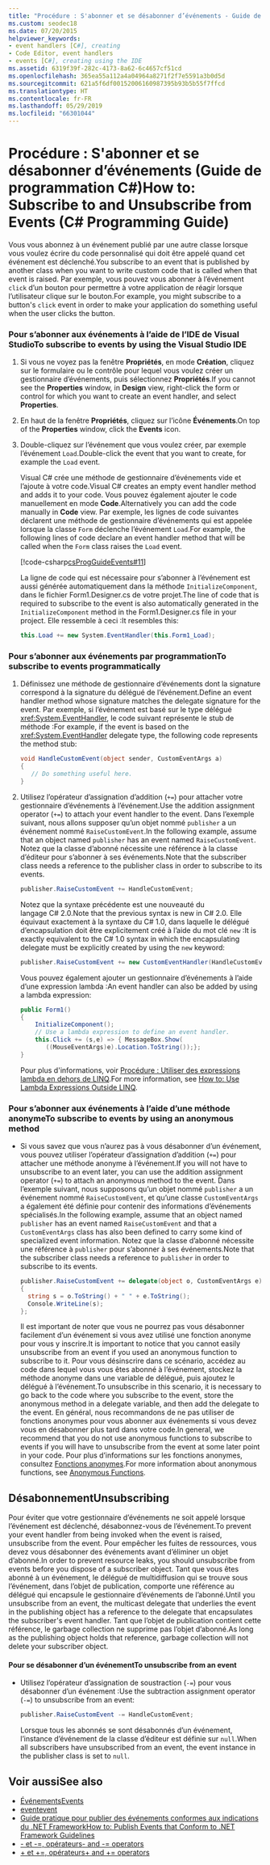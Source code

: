 ```yaml
---
title: "Procédure : S'abonner et se désabonner d’événements - Guide de programmation C#"
ms.custom: seodec18
ms.date: 07/20/2015
helpviewer_keywords:
- event handlers [C#], creating
- Code Editor, event handlers
- events [C#], creating using the IDE
ms.assetid: 6319f39f-282c-4173-8a62-6c4657cf51cd
ms.openlocfilehash: 365ea55a112a4a04964a8271f2f7e5591a3b0d5d
ms.sourcegitcommit: 621a5f6df00152006160987395b93b5b55f7ffcd
ms.translationtype: HT
ms.contentlocale: fr-FR
ms.lasthandoff: 05/29/2019
ms.locfileid: "66301044"
---
```

# <a name="how-to-subscribe-to-and-unsubscribe-from-events-c-programming-guide"></a><span data-ttu-id="43e35-102">Procédure : S'abonner et se désabonner d’événements (Guide de programmation C#)</span><span class="sxs-lookup"><span data-stu-id="43e35-102">How to: Subscribe to and Unsubscribe from Events (C# Programming Guide)</span></span>
<span data-ttu-id="43e35-103">Vous vous abonnez à un événement publié par une autre classe lorsque vous voulez écrire du code personnalisé qui doit être appelé quand cet événement est déclenché.</span><span class="sxs-lookup"><span data-stu-id="43e35-103">You subscribe to an event that is published by another class when you want to write custom code that is called when that event is raised.</span></span> <span data-ttu-id="43e35-104">Par exemple, vous pouvez vous abonner à l’événement `click` d’un bouton pour permettre à votre application de réagir lorsque l’utilisateur clique sur le bouton.</span><span class="sxs-lookup"><span data-stu-id="43e35-104">For example, you might subscribe to a button's `click` event in order to make your application do something useful when the user clicks the button.</span></span>  
  
### <a name="to-subscribe-to-events-by-using-the-visual-studio-ide"></a><span data-ttu-id="43e35-105">Pour s’abonner aux événements à l’aide de l’IDE de Visual Studio</span><span class="sxs-lookup"><span data-stu-id="43e35-105">To subscribe to events by using the Visual Studio IDE</span></span>  
  
1. <span data-ttu-id="43e35-106">Si vous ne voyez pas la fenêtre **Propriétés**, en mode **Création**, cliquez sur le formulaire ou le contrôle pour lequel vous voulez créer un gestionnaire d’événements, puis sélectionnez **Propriétés**.</span><span class="sxs-lookup"><span data-stu-id="43e35-106">If you cannot see the **Properties** window, in **Design** view, right-click the form or control for which you want to create an event handler, and select **Properties**.</span></span>  
  
2. <span data-ttu-id="43e35-107">En haut de la fenêtre **Propriétés**, cliquez sur l’icône **Événements**.</span><span class="sxs-lookup"><span data-stu-id="43e35-107">On top of the **Properties** window, click the **Events** icon.</span></span>  
  
3. <span data-ttu-id="43e35-108">Double-cliquez sur l’événement que vous voulez créer, par exemple l’événement `Load`.</span><span class="sxs-lookup"><span data-stu-id="43e35-108">Double-click the event that you want to create, for example the `Load` event.</span></span>  
  
     <span data-ttu-id="43e35-109">Visual C# crée une méthode de gestionnaire d’événements vide et l’ajoute à votre code.</span><span class="sxs-lookup"><span data-stu-id="43e35-109">Visual C# creates an empty event handler method and adds it to your code.</span></span> <span data-ttu-id="43e35-110">Vous pouvez également ajouter le code manuellement en mode **Code**.</span><span class="sxs-lookup"><span data-stu-id="43e35-110">Alternatively you can add the code manually in **Code** view.</span></span> <span data-ttu-id="43e35-111">Par exemple, les lignes de code suivantes déclarent une méthode de gestionnaire d’événements qui est appelée lorsque la classe `Form` déclenche l’événement `Load`.</span><span class="sxs-lookup"><span data-stu-id="43e35-111">For example, the following lines of code declare an event handler method that will be called when the `Form` class raises the `Load` event.</span></span>  
  
     [!code-csharp[csProgGuideEvents#11](~/samples/snippets/csharp/VS_Snippets_VBCSharp/csProgGuideEvents/CS/Events.cs#11)]  
  
     <span data-ttu-id="43e35-112">La ligne de code qui est nécessaire pour s’abonner à l’événement est aussi générée automatiquement dans la méthode `InitializeComponent`, dans le fichier Form1.Designer.cs de votre projet.</span><span class="sxs-lookup"><span data-stu-id="43e35-112">The line of code that is required to subscribe to the event is also automatically generated in the `InitializeComponent` method in the Form1.Designer.cs file in your project.</span></span> <span data-ttu-id="43e35-113">Elle ressemble à ceci :</span><span class="sxs-lookup"><span data-stu-id="43e35-113">It resembles this:</span></span>  
  
    ```csharp
    this.Load += new System.EventHandler(this.Form1_Load);  
    ```  
  
### <a name="to-subscribe-to-events-programmatically"></a><span data-ttu-id="43e35-114">Pour s’abonner aux événements par programmation</span><span class="sxs-lookup"><span data-stu-id="43e35-114">To subscribe to events programmatically</span></span>  
  
1. <span data-ttu-id="43e35-115">Définissez une méthode de gestionnaire d’événements dont la signature correspond à la signature du délégué de l’événement.</span><span class="sxs-lookup"><span data-stu-id="43e35-115">Define an event handler method whose signature matches the delegate signature for the event.</span></span> <span data-ttu-id="43e35-116">Par exemple, si l’événement est basé sur le type délégué <xref:System.EventHandler>, le code suivant représente le stub de méthode :</span><span class="sxs-lookup"><span data-stu-id="43e35-116">For example, if the event is based on the <xref:System.EventHandler> delegate type, the following code represents the method stub:</span></span>  
  
    ```csharp
    void HandleCustomEvent(object sender, CustomEventArgs a)  
    {  
       // Do something useful here.  
    }  
    ```  
  
2. <span data-ttu-id="43e35-117">Utilisez l’opérateur d’assignation d’addition (`+=`) pour attacher votre gestionnaire d’événements à l’événement.</span><span class="sxs-lookup"><span data-stu-id="43e35-117">Use the addition assignment operator (`+=`) to attach your event handler to the event.</span></span> <span data-ttu-id="43e35-118">Dans l’exemple suivant, nous allons supposer qu’un objet nommé `publisher` a un événement nommé `RaiseCustomEvent`.</span><span class="sxs-lookup"><span data-stu-id="43e35-118">In the following example, assume that an object named `publisher` has an event named `RaiseCustomEvent`.</span></span> <span data-ttu-id="43e35-119">Notez que la classe d’abonné nécessite une référence à la classe d’éditeur pour s’abonner à ses événements.</span><span class="sxs-lookup"><span data-stu-id="43e35-119">Note that the subscriber class needs a reference to the publisher class in order to subscribe to its events.</span></span>  
  
    ```csharp
    publisher.RaiseCustomEvent += HandleCustomEvent;  
    ```  
  
     <span data-ttu-id="43e35-120">Notez que la syntaxe précédente est une nouveauté du langage C# 2.0.</span><span class="sxs-lookup"><span data-stu-id="43e35-120">Note that the previous syntax is new in C# 2.0.</span></span> <span data-ttu-id="43e35-121">Elle équivaut exactement à la syntaxe du C# 1.0, dans laquelle le délégué d’encapsulation doit être explicitement créé à l’aide du mot clé `new` :</span><span class="sxs-lookup"><span data-stu-id="43e35-121">It is exactly equivalent to the C# 1.0 syntax in which the encapsulating delegate must be explicitly created by using the `new` keyword:</span></span>  
  
    ```csharp
    publisher.RaiseCustomEvent += new CustomEventHandler(HandleCustomEvent);  
    ```  
  
     <span data-ttu-id="43e35-122">Vous pouvez également ajouter un gestionnaire d’événements à l’aide d’une expression lambda :</span><span class="sxs-lookup"><span data-stu-id="43e35-122">An event handler can also be added by using a lambda expression:</span></span>  
  
    ```csharp
    public Form1()  
    {  
        InitializeComponent();  
        // Use a lambda expression to define an event handler.  
        this.Click += (s,e) => { MessageBox.Show(  
           ((MouseEventArgs)e).Location.ToString());};  
    }  
    ```  
  
     <span data-ttu-id="43e35-123">Pour plus d'informations, voir [Procédure : Utiliser des expressions lambda en dehors de LINQ](../../../csharp/programming-guide/statements-expressions-operators/how-to-use-lambda-expressions-outside-linq.md).</span><span class="sxs-lookup"><span data-stu-id="43e35-123">For more information, see [How to: Use Lambda Expressions Outside LINQ](../../../csharp/programming-guide/statements-expressions-operators/how-to-use-lambda-expressions-outside-linq.md).</span></span>  
  
### <a name="to-subscribe-to-events-by-using-an-anonymous-method"></a><span data-ttu-id="43e35-124">Pour s’abonner aux événements à l’aide d’une méthode anonyme</span><span class="sxs-lookup"><span data-stu-id="43e35-124">To subscribe to events by using an anonymous method</span></span>  
  
- <span data-ttu-id="43e35-125">Si vous savez que vous n’aurez pas à vous désabonner d’un événement, vous pouvez utiliser l’opérateur d’assignation d’addition (`+=`) pour attacher une méthode anonyme à l’événement.</span><span class="sxs-lookup"><span data-stu-id="43e35-125">If you will not have to unsubscribe to an event later, you can use the addition assignment operator (`+=`) to attach an anonymous method to the event.</span></span> <span data-ttu-id="43e35-126">Dans l’exemple suivant, nous supposons qu’un objet nommé `publisher` a un événement nommé `RaiseCustomEvent`, et qu’une classe `CustomEventArgs` a également été définie pour contenir des informations d’événements spécialisés.</span><span class="sxs-lookup"><span data-stu-id="43e35-126">In the following example, assume that an object named `publisher` has an event named `RaiseCustomEvent` and that a `CustomEventArgs` class has also been defined to carry some kind of specialized event information.</span></span> <span data-ttu-id="43e35-127">Notez que la classe d’abonné nécessite une référence à `publisher` pour s’abonner à ses événements.</span><span class="sxs-lookup"><span data-stu-id="43e35-127">Note that the subscriber class needs a reference to `publisher` in order to subscribe to its events.</span></span>  
  
    ```csharp
    publisher.RaiseCustomEvent += delegate(object o, CustomEventArgs e)  
    {  
      string s = o.ToString() + " " + e.ToString();  
      Console.WriteLine(s);  
    };  
    ```  
  
     <span data-ttu-id="43e35-128">Il est important de noter que vous ne pourrez pas vous désabonner facilement d’un événement si vous avez utilisé une fonction anonyme pour vous y inscrire.</span><span class="sxs-lookup"><span data-stu-id="43e35-128">It is important to notice that you cannot easily unsubscribe from an event if you used an anonymous function to subscribe to it.</span></span> <span data-ttu-id="43e35-129">Pour vous désinscrire dans ce scénario, accédez au code dans lequel vous vous êtes abonné à l’événement, stockez la méthode anonyme dans une variable de délégué, puis ajoutez le délégué à l’événement.</span><span class="sxs-lookup"><span data-stu-id="43e35-129">To unsubscribe in this scenario, it is necessary to go back to the code where you subscribe to the event, store the anonymous method in a delegate variable, and then add the delegate to the event.</span></span> <span data-ttu-id="43e35-130">En général, nous recommandons de ne pas utiliser de fonctions anonymes pour vous abonner aux événements si vous devez vous en désabonner plus tard dans votre code.</span><span class="sxs-lookup"><span data-stu-id="43e35-130">In general, we recommend that you do not use anonymous functions to subscribe to events if you will have to unsubscribe from the event at some later point in your code.</span></span> <span data-ttu-id="43e35-131">Pour plus d’informations sur les fonctions anonymes, consultez [Fonctions anonymes](../../../csharp/programming-guide/statements-expressions-operators/anonymous-functions.md).</span><span class="sxs-lookup"><span data-stu-id="43e35-131">For more information about anonymous functions, see [Anonymous Functions](../../../csharp/programming-guide/statements-expressions-operators/anonymous-functions.md).</span></span>  
  
## <a name="unsubscribing"></a><span data-ttu-id="43e35-132">Désabonnement</span><span class="sxs-lookup"><span data-stu-id="43e35-132">Unsubscribing</span></span>  
 <span data-ttu-id="43e35-133">Pour éviter que votre gestionnaire d’événements ne soit appelé lorsque l’événement est déclenché, désabonnez-vous de l’événement.</span><span class="sxs-lookup"><span data-stu-id="43e35-133">To prevent your event handler from being invoked when the event is raised, unsubscribe from the event.</span></span> <span data-ttu-id="43e35-134">Pour empêcher les fuites de ressources, vous devez vous désabonner des événements avant d’éliminer un objet d’abonné.</span><span class="sxs-lookup"><span data-stu-id="43e35-134">In order to prevent resource leaks, you should unsubscribe from events before you dispose of a subscriber object.</span></span> <span data-ttu-id="43e35-135">Tant que vous êtes abonné à un événement, le délégué de multidiffusion qui se trouve sous l’événement, dans l’objet de publication, comporte une référence au délégué qui encapsule le gestionnaire d’événements de l’abonné.</span><span class="sxs-lookup"><span data-stu-id="43e35-135">Until you unsubscribe from an event, the multicast delegate that underlies the event in the publishing object has a reference to the delegate that encapsulates the subscriber's event handler.</span></span> <span data-ttu-id="43e35-136">Tant que l’objet de publication contient cette référence, le garbage collection ne supprime pas l’objet d’abonné.</span><span class="sxs-lookup"><span data-stu-id="43e35-136">As long as the publishing object holds that reference, garbage collection will not delete your subscriber object.</span></span>  
  
#### <a name="to-unsubscribe-from-an-event"></a><span data-ttu-id="43e35-137">Pour se désabonner d’un événement</span><span class="sxs-lookup"><span data-stu-id="43e35-137">To unsubscribe from an event</span></span>  
  
- <span data-ttu-id="43e35-138">Utilisez l’opérateur d’assignation de soustraction (`-=`) pour vous désabonner d’un événement :</span><span class="sxs-lookup"><span data-stu-id="43e35-138">Use the subtraction assignment operator (`-=`) to unsubscribe from an event:</span></span>  
  
    ```csharp
    publisher.RaiseCustomEvent -= HandleCustomEvent;  
    ```  
  
     <span data-ttu-id="43e35-139">Lorsque tous les abonnés se sont désabonnés d’un événement, l’instance d’événement de la classe d’éditeur est définie sur `null`.</span><span class="sxs-lookup"><span data-stu-id="43e35-139">When all subscribers have unsubscribed from an event, the event instance in the publisher class is set to `null`.</span></span>  
  
## <a name="see-also"></a><span data-ttu-id="43e35-140">Voir aussi</span><span class="sxs-lookup"><span data-stu-id="43e35-140">See also</span></span>

- [<span data-ttu-id="43e35-141">Événements</span><span class="sxs-lookup"><span data-stu-id="43e35-141">Events</span></span>](../../../csharp/programming-guide/events/index.md)
- [<span data-ttu-id="43e35-142">event</span><span class="sxs-lookup"><span data-stu-id="43e35-142">event</span></span>](../../../csharp/language-reference/keywords/event.md)
- [<span data-ttu-id="43e35-143">Guide pratique pour publier des événements conformes aux indications du .NET Framework</span><span class="sxs-lookup"><span data-stu-id="43e35-143">How to: Publish Events that Conform to .NET Framework Guidelines</span></span>](../../../csharp/programming-guide/events/how-to-publish-events-that-conform-to-net-framework-guidelines.md)
- [<span data-ttu-id="43e35-144">- et -=, opérateurs</span><span class="sxs-lookup"><span data-stu-id="43e35-144">- and -= operators</span></span>](../../language-reference/operators/subtraction-operator.md)
- [<span data-ttu-id="43e35-145">+ et +=, opérateurs</span><span class="sxs-lookup"><span data-stu-id="43e35-145">+ and += operators</span></span>](../../language-reference/operators/addition-operator.md)
